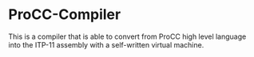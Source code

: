 # ProCC-Compiler
This is a compiler that is able to convert from ProCC high level language into the ITP-11 assembly with a self-written virtual machine.
